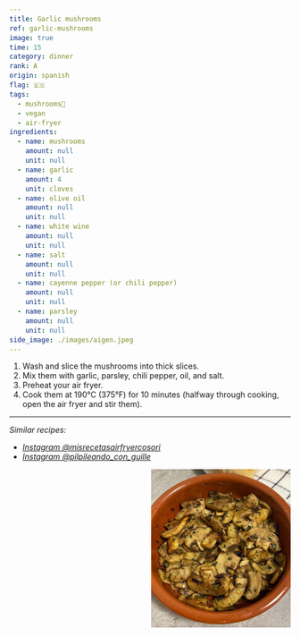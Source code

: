 ```yaml
---
title: Garlic mushrooms
ref: garlic-mushrooms
image: true
time: 15
category: dinner
rank: A
origin: spanish
flag: 🇪🇸
tags:
  - mushrooms🍄
  - vegan
  - air-fryer
ingredients:
  - name: mushrooms
    amount: null
    unit: null
  - name: garlic
    amount: 4
    unit: cloves
  - name: olive oil
    amount: null
    unit: null
  - name: white wine
    amount: null
    unit: null
  - name: salt
    amount: null
    unit: null
  - name: cayenne pepper (or chili pepper)
    amount: null
    unit: null
  - name: parsley
    amount: null
    unit: null
side_image: ./images/aigen.jpeg
---
```


1. Wash and slice the mushrooms into thick slices.
2. Mix them with garlic, parsley, chili pepper, oil, and salt.
3. Preheat your air fryer.
4. Cook them at 190°C (375°F) for 10 minutes (halfway through cooking, open the air fryer and stir them).

---

_Similar recipes:_

- _[Instagram @misrecetasairfryercosori](https://www.instagram.com/p/C1mSz6otO8m/?utm_source=ig_web_copy_link&igsh=MzRlODBiNWFlZA==)_
- _[Instagram @pilpileando_con_guille](https://www.instagram.com/reel/CrJn-fkPWip/?utm_source=ig_web_copy_link)_

<img src="images/garlic_mushrooms.jpg" style="width:250px; float:right;"/>